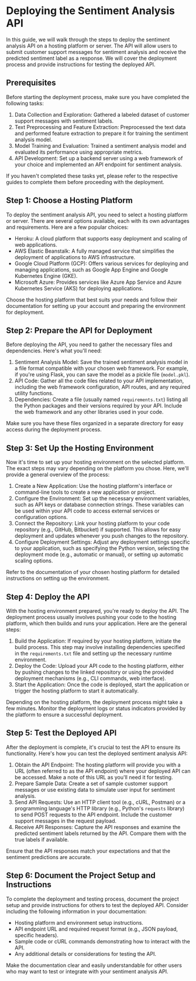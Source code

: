 # Deploying the Sentiment Analysis API

In this guide, we will walk through the steps to deploy the sentiment analysis API on a hosting platform or server. The API will allow users to submit customer support messages for sentiment analysis and receive the predicted sentiment label as a response. We will cover the deployment process and provide instructions for testing the deployed API.

## Prerequisites

Before starting the deployment process, make sure you have completed the following tasks:

1. Data Collection and Exploration: Gathered a labeled dataset of customer support messages with sentiment labels.
2. Text Preprocessing and Feature Extraction: Preprocessed the text data and performed feature extraction to prepare it for training the sentiment analysis model.
3. Model Training and Evaluation: Trained a sentiment analysis model and evaluated its performance using appropriate metrics.
4. API Development: Set up a backend server using a web framework of your choice and implemented an API endpoint for sentiment analysis.

If you haven't completed these tasks yet, please refer to the respective guides to complete them before proceeding with the deployment.

## Step 1: Choose a Hosting Platform

To deploy the sentiment analysis API, you need to select a hosting platform or server. There are several options available, each with its own advantages and requirements. Here are a few popular choices:

- Heroku: A cloud platform that supports easy deployment and scaling of web applications.
- AWS Elastic Beanstalk: A fully managed service that simplifies the deployment of applications to AWS infrastructure.
- Google Cloud Platform (GCP): Offers various services for deploying and managing applications, such as Google App Engine and Google Kubernetes Engine (GKE).
- Microsoft Azure: Provides services like Azure App Service and Azure Kubernetes Service (AKS) for deploying applications.

Choose the hosting platform that best suits your needs and follow their documentation for setting up your account and preparing the environment for deployment.

## Step 2: Prepare the API for Deployment

Before deploying the API, you need to gather the necessary files and dependencies. Here's what you'll need:

1. Sentiment Analysis Model: Save the trained sentiment analysis model in a file format compatible with your chosen web framework. For example, if you're using Flask, you can save the model as a pickle file (`model.pkl`).
2. API Code: Gather all the code files related to your API implementation, including the web framework configuration, API routes, and any required utility functions.
3. Dependencies: Create a file (usually named `requirements.txt`) listing all the Python packages and their versions required by your API. Include the web framework and any other libraries used in your code.

Make sure you have these files organized in a separate directory for easy access during the deployment process.

## Step 3: Set Up the Hosting Environment

Now it's time to set up your hosting environment on the selected platform. The exact steps may vary depending on the platform you chose. Here, we'll provide a general overview of the process:

1. Create a New Application: Use the hosting platform's interface or command-line tools to create a new application or project.
2. Configure the Environment: Set up the necessary environment variables, such as API keys or database connection strings. These variables can be used within your API code to access external services or configuration options.
3. Connect the Repository: Link your hosting platform to your code repository (e.g., GitHub, Bitbucket) if supported. This allows for easy deployment and updates whenever you push changes to the repository.
4. Configure Deployment Settings: Adjust any deployment settings specific to your application, such as specifying the Python version, selecting the deployment mode (e.g., automatic or manual), or setting up automatic scaling options.

Refer to the documentation of your chosen hosting platform for detailed instructions on setting up the environment.

## Step 4: Deploy the API

With the hosting environment prepared, you're ready to deploy the API. The deployment process usually involves pushing your code to the hosting platform, which then builds and runs your application. Here are the general steps:

1. Build the Application: If required by your hosting platform, initiate the build process. This step may involve installing dependencies specified in the `requirements.txt` file and setting up the necessary runtime environment.
2. Deploy the Code: Upload your API code to the hosting platform, either by pushing changes to the linked repository or using the provided deployment mechanisms (e.g., CLI commands, web interface).
3. Start the Application: Once the code is deployed, start the application or trigger the hosting platform to start it automatically.

Depending on the hosting platform, the deployment process might take a few minutes. Monitor the deployment logs or status indicators provided by the platform to ensure a successful deployment.

## Step 5: Test the Deployed API

After the deployment is complete, it's crucial to test the API to ensure its functionality. Here's how you can test the deployed sentiment analysis API:

1. Obtain the API Endpoint: The hosting platform will provide you with a URL (often referred to as the API endpoint) where your deployed API can be accessed. Make a note of this URL as you'll need it for testing.
2. Prepare Sample Data: Create a set of sample customer support messages or use existing data to simulate user input for sentiment analysis.
3. Send API Requests: Use an HTTP client tool (e.g., cURL, Postman) or a programming language's HTTP library (e.g., Python's `requests` library) to send POST requests to the API endpoint. Include the customer support messages in the request payload.
4. Receive API Responses: Capture the API responses and examine the predicted sentiment labels returned by the API. Compare them with the true labels if available.

Ensure that the API responses match your expectations and that the sentiment predictions are accurate.

## Step 6: Document the Project Setup and Instructions

To complete the deployment and testing process, document the project setup and provide instructions for others to test the deployed API. Consider including the following information in your documentation:

- Hosting platform and environment setup instructions.
- API endpoint URL and required request format (e.g., JSON payload, specific headers).
- Sample code or cURL commands demonstrating how to interact with the API.
- Any additional details or considerations for testing the API.

Make the documentation clear and easily understandable for other users who may want to test or integrate with your sentiment analysis API.


